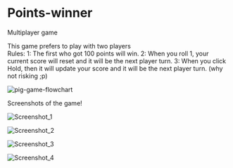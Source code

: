 # Points-winner
Multiplayer game

This game prefers to play with two players <br>
Rules:
1: The first who got 100 points will win.
2: When you roll 1, your current score will reset and it will be the next player turn.
3: When you click Hold, then it will update your score and it will be the next player turn. (why not risking ;p)

![pig-game-flowchart](https://user-images.githubusercontent.com/29493048/129705625-d90a44ae-bf68-4ebb-87c7-40c0d12bad79.png)

Screenshots of the game!

![Screenshot_1](https://user-images.githubusercontent.com/29493048/129716732-d3e17a35-9986-49ef-ba5d-7df6a050c7c6.png)

![Screenshot_2](https://user-images.githubusercontent.com/29493048/129716746-e6351e76-2df7-4016-9979-27a27c2eb3f0.png)

![Screenshot_3](https://user-images.githubusercontent.com/29493048/129716754-265bdd55-122d-4770-80d7-8738a6c2ba1b.png)

![Screenshot_4](https://user-images.githubusercontent.com/29493048/129716764-4c143b7f-c15a-420e-b1b6-6be030b9782b.png)


